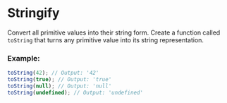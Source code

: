 # Stringify

Сonvert all primitive values into their string form. Сreate a function called `toString` that turns any primitive value into its string representation.

### Example:

```js
toString(42); // Output: '42'
toString(true); // Output: 'true'
toString(null); // Output: 'null'
toString(undefined); // Output: 'undefined'
```
